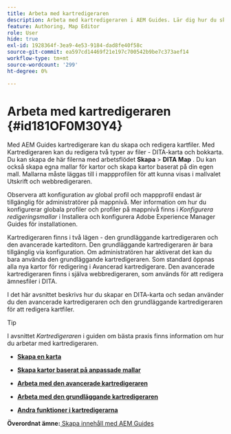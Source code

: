 ```yaml
---
title: Arbeta med kartredigeraren
description: Arbeta med kartredigeraren i AEM Guides. Lär dig hur du skapar och redigerar en kartfil i AEM kartredigerare.
feature: Authoring, Map Editor
role: User
hide: true
exl-id: 1928364f-3ea9-4e53-9184-dad8fe40f58c
source-git-commit: ea597cd14469f21e197c700542b9be7c373aef14
workflow-type: tm+mt
source-wordcount: '299'
ht-degree: 0%

---
```


# Arbeta med kartredigeraren {#id181OF0M30Y4}

Med AEM Guides kartredigerare kan du skapa och redigera kartfiler. Med Kartredigeraren kan du redigera två typer av filer - DITA-karta och bokkarta. Du kan skapa de här filerna med arbetsflödet **Skapa** \> **DITA Map** . Du kan också skapa egna mallar för kartor och skapa kartor baserat på din egen mall. Mallarna måste läggas till i mappprofilen för att kunna visas i mallvalet Utskrift och webbredigeraren.

Observera att konfiguration av global profil och mappprofil endast är tillgänglig för administratörer på mappnivå. Mer information om hur du konfigurerar globala profiler och profiler på mappnivå finns i *Konfigurera redigeringsmallar* i Installera och konfigurera Adobe Experience Manager Guides för installationen.

Kartredigeraren finns i två lägen - den grundläggande kartredigeraren och den avancerade karteditorn. Den grundläggande kartredigeraren är bara tillgänglig via konfiguration. Om administratören har aktiverat det kan du bara använda den grundläggande kartredigeraren. Som standard öppnas alla nya kartor för redigering i Avancerad kartredigerare. Den avancerade kartredigeraren finns i själva webbredigeraren, som används för att redigera ämnesfiler i DITA.

I det här avsnittet beskrivs hur du skapar en DITA-karta och sedan använder du den avancerade kartredigeraren och den grundläggande kartredigeraren för att redigera kartfiler.

>[!TIP]
>
> I avsnittet *Kartredigeraren* i guiden om bästa praxis finns information om hur du arbetar med kartredigeraren.

- **[Skapa en karta](map-editor-create-map.md)**

- **[Skapa kartor baserat på anpassade mallar](create-maps-customized-templates.md)**

- **[Arbeta med den avancerade kartredigeraren](map-editor-advanced-map-editor.md)**

- **[Arbeta med den grundläggande kartredigeraren](map-editor-basic-map-editor.md)**

- **[Andra funktioner i kartredigerarna](map-editor-other-features.md)**


**Överordnat ämne:**&#x200B;[ Skapa innehåll med AEM Guides](authoring-content-xml-doc.md)
